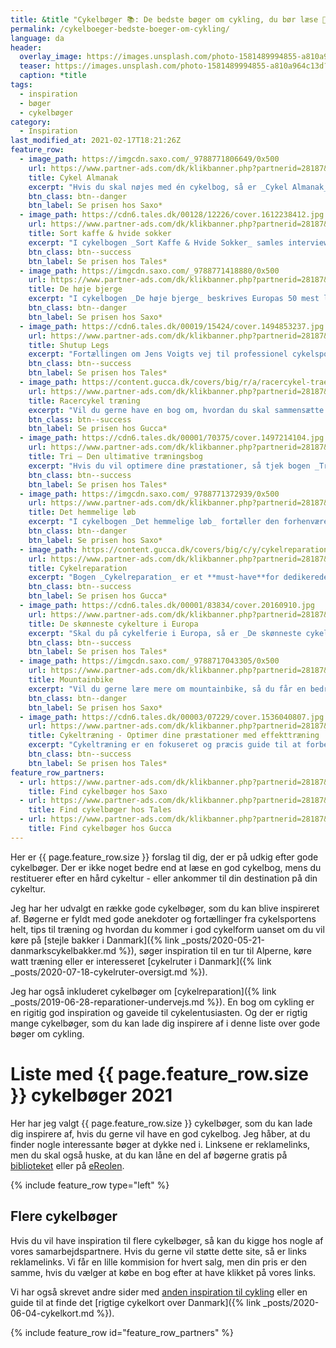 ```yaml
---
title: &title "Cykelbøger 📚: De bedste bøger om cykling, du bør læse 🚴🚴‍♀️"
permalink: /cykelboeger-bedste-boeger-om-cykling/
language: da
header:
  overlay_image: https://images.unsplash.com/photo-1581489994855-a810a964c13d?ixid=MXwxMjA3fDB8MHxwaG90by1wYWdlfHx8fGVufDB8fHw%3D&ixlib=rb-1.2.1&auto=format&fit=crop&w=1989&q=80
  teaser: https://images.unsplash.com/photo-1581489994855-a810a964c13d?ixid=MXwxMjA3fDB8MHxwaG90by1wYWdlfHx8fGVufDB8fHw%3D&ixlib=rb-1.2.1&auto=format&fit=crop&w=400&q=80
  caption: *title
tags:
  - inspiration
  - bøger
  - cykelbøger
category:
  - Inspiration
last_modified_at: 2021-02-17T18:21:26Z
feature_row:
  - image_path: https://imgcdn.saxo.com/_9788771806649/0x500
    url: https://www.partner-ads.com/dk/klikbanner.php?partnerid=28187&bannerid=43264&htmlurl=https://www.saxo.com/dk/cykel-almanak_rolf-soerensen_indbundet_9788771806649
    title: Cykel Almanak
    excerpt: "Hvis du skal nøjes med én cykelbog, så er _Cykel Almanak_ skrevet af Rolf Sørensen et rigtig godt bud. Bogen har 500 sider med en løbskalender med 100 af verdens væsentligste løb beskrives. Du får også et et cykeltræningsprogram over 12 måneder for 3 niveauer. Derudover krydres bogen med interviews med nogle af de største cykelstjerner, tips og tricks samt lækre cykelfotos i en fotoserie."
    btn_class: btn--danger
    btn_label: Se prisen hos Saxo*
  - image_path: https://cdn6.tales.dk/00128/12226/cover.1612238412.jpg
    url: https://www.partner-ads.com/dk/klikbanner.php?partnerid=28187&bannerid=55214&htmlurl=https://tales.dk/sort-kaffe-hvide-sokker-takt-tone-og-traditioner-paa-landevejen_tonny-vorm_9788740041675
    title: Sort kaffe & hvide sokker
    excerpt: "I cykelbogen _Sort Kaffe & Hvide Sokker_ samles interviews med 12 af Danmarks bedste cykelryttere gennem tiden. Bjarne Riis, Rolf Sørensen m.fl. deler sjove oplevelser, genistreger og taktiske brølere. Bogen er glimrende underholdning for de passionerede cykelfans og dedikerede cykelmotionister med tips og tricks om cyklen, tøjet og træningen fra de bedste."
    btn_class: btn--success
    btn_label: Se prisen hos Tales*
  - image_path: https://imgcdn.saxo.com/_9788771418880/0x500
    url: https://www.partner-ads.com/dk/klikbanner.php?partnerid=28187&bannerid=43264&htmlurl=https://www.saxo.com/dk/de-hoeje-bjerge_daniel-friebe_hardback_9788771418880
    title: De høje bjerge
    excerpt: "I cykelbogen _De høje bjerge_ beskrives Europas 50 mest legendariske stigninger. Det er en perfekt bog, hvis du ønsker lidt inspiration til det næste bjerg som skal cykles. Hver stigning beskrives med flotte billeder, profiler af stigningerne og kort."
    btn_class: btn--danger
    btn_label: Se prisen hos Saxo*
  - image_path: https://cdn6.tales.dk/00019/15424/cover.1494853237.jpg
    url: https://www.partner-ads.com/dk/klikbanner.php?partnerid=28187&bannerid=55214&htmlurl=https://tales.dk/shut-up-legs-mit-vilde-ridt-med-og-uden-cyklen_jens-voigt_9788740616811
    title: Shutup Legs
    excerpt: "Fortællingen om Jens Voigts vej til professionel cykelsport er bemærkelsesværdig. Lige fra hans opvækst i Østtyskland, hvor Tour de France blot var noget, man hørte rygter om, til den sene professionelle debut i 1997 og de mange bedrifter, der fulgte på landevejene i de efterfølgende år."
    btn_class: btn--success
    btn_label: Se prisen hos Tales*
  - image_path: https://content.gucca.dk/covers/big/r/a/racercykel-traening_280085.jpg
    url: https://www.partner-ads.com/dk/klikbanner.php?partnerid=28187&bannerid=9399&htmlurl=https://www.gucca.dk/racercykel-traening-bog-p280085
    title: Racercykel træning
    excerpt: "Vil du gerne have en bog om, hvordan du skal sammensætte din træning, kost og øvelser for at optimere din performance, så kan cykelbogen _Racercykel træning_anbefales. I bogen bliver du guidet igennem flere forskellige niveauer af din cykeltræning – ligefra det basale om til det mere avanceret såsom hvordan du fx optimerer din restituering."
    btn_class: btn--success
    btn_label: Se prisen hos Gucca*
  - image_path: https://cdn6.tales.dk/00001/70375/cover.1497214104.jpg
    url: https://www.partner-ads.com/dk/klikbanner.php?partnerid=28187&bannerid=55214&htmlurl=https://tales.dk/tri_torbjoern-sindballe_9788702129410
    title: Tri – Den ultimative træningsbog
    excerpt: "Hvis du vil optimere dine præstationer, så tjek bogen _Tri – Den ultimative træningsbog_. Bogen henvender sig godt nok til triatlonudøvere, men er stadig meget brugbar for almindelige landevejscyklister. Bogens tips om teknik, træning, ernæring og psykologi sagtens kan videreføres over til landevejscyklister."
    btn_class: btn--success
    btn_label: Se prisen hos Tales*
  - image_path: https://imgcdn.saxo.com/_9788771372939/0x500
    url: https://www.partner-ads.com/dk/klikbanner.php?partnerid=28187&bannerid=43264&htmlurl=https://www.saxo.com/dk/det-hemmelige-loeb_tyler-hamilton-med-daniel-coyle_haeftet_9788771372939
    title: Det hemmelige løb
    excerpt: "I cykelbogen _Det hemmelige løb_ fortæller den forhenværende cykelrytter Tyler Hamilton om livet som professionel cykelrytter, som var præget af løgne, korruption og ikke mindst omfattende doping. Tyler indrømmer bl.a. sit eget dopingmisbrug og løfter sløret for Lance Armstrongs omfattende dopingbrug."
    btn_class: btn--danger
    btn_label: Se prisen hos Saxo*
  - image_path: https://content.gucca.dk/covers/big/c/y/cykelreparation_277853.jpg
    url: https://www.partner-ads.com/dk/klikbanner.php?partnerid=28187&bannerid=9399&htmlurl=https://www.gucca.dk/cykelreparation-bog-p277853
    title: Cykelreparation
    excerpt: "Bogen _Cykelreparation_ er et **must-have**for dedikerede cykelmotionister. For med denne bog kan du undgå at skulle gå ned i din lokale cykelhandler med din racercykel, når den skal efterses, repareres eller vedligeholdes. For denne bog guider dig til alt lige fra den daglige vedligeholdelse til de mere avancerede teknikker som fx hjulopretning eller gearjustering."
    btn_class: btn--success
    btn_label: Se prisen hos Gucca*
  - image_path: https://cdn6.tales.dk/00001/83834/cover.20160910.jpg
    url: https://www.partner-ads.com/dk/klikbanner.php?partnerid=28187&bannerid=55214&htmlurl=https://tales.dk/de-skoenneste-cykelture-i-europa-oplev-hele-europa-paa-cykel_thorsten-bronner_9788778578204
    title: De skønneste cykelture i Europa
    excerpt: "Skal du på cykelferie i Europa, så er _De skønneste cykelture i Europa_ cykelbogen, du bør eje. Bogen er skrevet af Thorsten Brönner, som har rejst Europa tyndt for at finde de bedste steder til cykelferie i Europa. I alt 16 lande ligefra Skandinavien til Montenegro. Hvert land beskrives grundigt, og der er en hel del flotte billeder for hvert land."
    btn_class: btn--success
    btn_label: Se prisen hos Tales*
  - image_path: https://imgcdn.saxo.com/_9788717043305/0x500
    url: https://www.partner-ads.com/dk/klikbanner.php?partnerid=28187&bannerid=43264&htmlurl=https://www.saxo.com/dk/mountain-bike_per-henrik-brask_indbundet_9788717043305
    title: Mountainbike
    excerpt: "Vil du gerne lære mere om mountainbike, så du får en bedre forståelse af køreteknikken, hvordan du træner optimalt, hvordan du vedligeholder din cykel, så er _Mountainbike_ bogen af cykeltræneren Per Henrik Brask et rigtig godt bud."
    btn_class: btn--danger
    btn_label: Se prisen hos Saxo*
  - image_path: https://cdn6.tales.dk/00003/07229/cover.1536040807.jpg
    url: https://www.partner-ads.com/dk/klikbanner.php?partnerid=28187&bannerid=55214&htmlurl=https://tales.dk/cykeltraening-optimer-dine-praestationer-med-effekttraening_claus-hechmann_9788702189179
    title: Cykeltræning - Optimer dine præstationer med effekttræning
    excerpt: "Cykeltræning er en fokuseret og præcis guide til at forbedre dine præstationer på cyklen med effekttræning. Princippet er enkelt: Du skal træne i at kunne cykle så hurtigt som muligt i så lang tid som muligt. Det gør du ved at stimulere din fedtforbrændning, og det kræver, at du træner din udholdenhed med varieret intensitet, hovedsageligt i de lette til moderate træningszoner og over rigtig mange kilometer."
    btn_class: btn--success
    btn_label: Se prisen hos Tales*
feature_row_partners:
  - url: https://www.partner-ads.com/dk/klikbanner.php?partnerid=28187&bannerid=43264&htmlurl=https://www.saxo.com/dk/products/search?query=cykelb%C3%B8ger
    title: Find cykelbøger hos Saxo
  - url: https://www.partner-ads.com/dk/klikbanner.php?partnerid=28187&bannerid=55214&htmlurl=https://tales.dk/soeg/?text=cykelb%C3%B8ger
    title: Find cykelbøger hos Tales
  - url: https://www.partner-ads.com/dk/klikbanner.php?partnerid=28187&bannerid=9399&htmlurl=https://www.gucca.dk/soegning/cykelb%25C3%25B8ger
    title: Find cykelbøger hos Gucca
---
```


Her er {{ page.feature_row.size }} forslag til dig, der er på udkig efter gode cykelbøger. Der er ikke noget bedre end at læse en god cykelbog, mens du restituerer efter en hård cykeltur - eller ankommer til din destination på din cykeltur.

Jeg har her udvalgt en række gode cykelbøger, som du kan blive inspireret af. Bøgerne er fyldt med gode anekdoter og fortællinger fra cykelsportens helt, tips til træning og hvordan du kommer i god cykelform uanset om du vil køre på [stejle bakker i Danmark]({% link _posts/2020-05-21-danmarkscykelbakker.md %}), søger inspiration til en tur til Alperne, køre watt træning eller er interesseret [cykelruter i Danmark]({% link _posts/2020-07-18-cykelruter-oversigt.md %}).

Jeg har også inkluderet cykelbøger om [cykelreparation]({% link _posts/2019-06-28-reparationer-undervejs.md %}). En bog om cykling er en rigitig god inspiration og gaveide til cykelentusiasten. Og der er rigtig mange cykelbøger, som du kan lade dig inspirere af i denne liste over gode bøger om cykling.

# Liste med {{ page.feature_row.size }} cykelbøger 2021

Her har jeg valgt {{ page.feature_row.size }} cykelbøger, som du kan lade dig inspirere af, hvis du gerne vil have en god cykelbog. Jeg håber, at du finder nogle interessante bøger at dykke ned i. Linksene er reklamelinks, men du skal også huske, at du kan låne en del af bøgerne gratis på [biblioteket](https://bibliotek.dk/) eller på [eReolen](https://ereolen.dk/).

{% include feature_row type="left" %}

## Flere cykelbøger

Hvis du vil have inspiration til flere cykelbøger, så kan du kigge hos nogle af vores samarbejdspartnere. Hvis du gerne vil støtte dette site, så er links reklamelinks. Vi får en lille kommision for hvert salg, men din pris er den samme, hvis du vælger at købe en bog efter at have klikket på vores links.

Vi har også skrevet andre sider med [anden inspiration til cykling](/inspiration/) eller en guide til at finde det [rigtige cykelkort over Danmark]({% link _posts/2020-06-04-cykelkort.md %}).

{% include feature_row id="feature_row_partners"  %}
